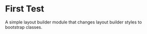# First Test

A simple layout builder module that changes layout builder styles to bootstrap classes.